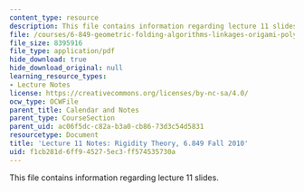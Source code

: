 ```yaml
---
content_type: resource
description: This file contains information regarding lecture 11 slides.
file: /courses/6-849-geometric-folding-algorithms-linkages-origami-polyhedra-fall-2012/f1cb281d6ff945275ec3ff574535730a_MIT6_849F12_L11.pdf
file_size: 8395916
file_type: application/pdf
hide_download: true
hide_download_original: null
learning_resource_types:
- Lecture Notes
license: https://creativecommons.org/licenses/by-nc-sa/4.0/
ocw_type: OCWFile
parent_title: Calendar and Notes
parent_type: CourseSection
parent_uid: ac06f5dc-c82a-b3a0-cb86-73d3c54d5831
resourcetype: Document
title: 'Lecture 11 Notes: Rigidity Theory, 6.849 Fall 2010'
uid: f1cb281d-6ff9-4527-5ec3-ff574535730a
---
```

This file contains information regarding lecture 11 slides.